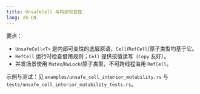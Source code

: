 ```yaml
---
title: UnsafeCell 与内部可变性
lang: zh-CN
---
```


要点：

- `UnsafeCell<T>` 是内部可变性的底层原语，`Cell`/`RefCell`/原子类型均基于它。
- `RefCell` 运行时检查借用规则；`Cell` 提供按值读写（`Copy` 友好）。
- 并发场景使用 `Mutex`/`RwLock`/原子类型，不可跨线程滥用 `RefCell`。

示例与测试：见 `examples/unsafe_cell_interior_mutability.rs` 与 `tests/unsafe_cell_interior_mutability_tests.rs`。
